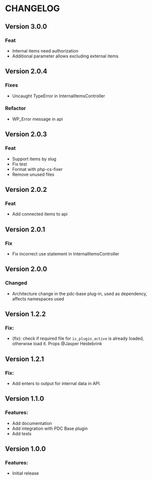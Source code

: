 # CHANGELOG

## Version 3.0.0

### Feat

- Internal items need authorization
- Additional parameter allows excluding external items

## Version 2.0.4

### Fixes

-   Uncaught TypeError in InternalItemsController

### Refactor

-   WP_Error message in api

## Version 2.0.3

### Feat

-   Support items by slug
-   Fix test
-   Format with php-cs-fixer
-   Remove unused files

## Version 2.0.2

### Feat

-   Add connected items to api

## Version 2.0.1

### Fix

-   Fix incorrect use statement in InternalItemsController

## Version 2.0.0

### Changed

-   Architecture change in the pdc-base plug-in, used as dependency, affects namespaces used

## Version 1.2.2

### Fix:

-   (fix): check if required file for `is_plugin_active` is already loaded, otherwise load it. Props @Jasper Heidebrink

## Version 1.2.1

### Fix:

-   Add enters to output for internal data in API.

## Version 1.1.0

### Features:

-   Add documentation
-   Add integration with PDC Base plugin
-   Add tests

## Version 1.0.0

### Features:

-   Initial release
